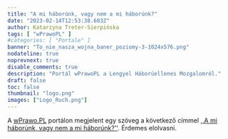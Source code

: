 ```yaml
---
title: "A mi háborúnk, vagy nem a mi háborúnk?"
date: "2023-02-14T12:53:38.603Z"
author: Katarzyna Treter-Sierpińska
tags: [ "wPrawoPL" ]
#categories: [ "Portale" ]
banner: "To_nie_nasza_wojna_baner_poziomy-3-1024x576.png"
nodateline: true
noprevnext: true
disable_comments: true
description: "Portál wPrawoPL a Lengyel Háborúellenes Mozgalomról."
draft: false
toc: false
thumbnail: "logo.png"
images: ["Logo_Ruch.png"]
---
```


A [wPrawo.PL](https://wprawo.pl/ "Portal wPrawo.PL") portálon megjelent egy szöveg a következő címmel [,,A mi háborúnk, vagy nem a mi háborúnk?''](https://wprawo.pl/katarzyna-ts-nasza-wojna-czy-nie-nasza/ "Portal wPrawo.PL"). Érdemes elolvasni.
